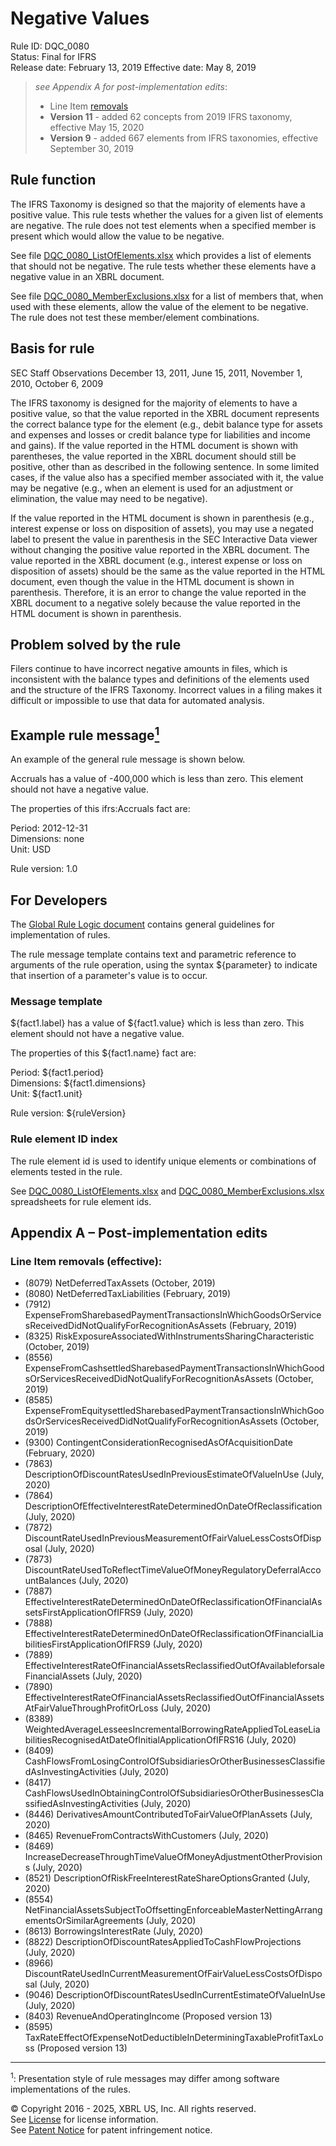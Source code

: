 # Negative Values
Rule ID: DQC_0080  
Status: Final for IFRS  
Release date: February 13, 2019
Effective date: May 8, 2019   
 
> *see Appendix A for post-implementation edits*: 
> *  Line Item [removals](#lineitem)<!--- and [additions](#lineitemadds)--> 
> *  **Version 11** - added 62 concepts from 2019 IFRS taxonomy, effective May 15, 2020
> *  **Version 9** - added 667 elements from IFRS taxonomies, effective September 30, 2019 

## Rule function 
The IFRS Taxonomy is designed so that the majority of elements have a positive value. This rule tests whether the values for a given list of elements are negative. The rule does not test elements when a specified member is present which would allow the value to be negative.  

See file [DQC_0080_ListOfElements.xlsx](DQC_0080_ListOfElements.xlsx?raw=true) which provides a list of elements that should not be negative. The rule tests whether these elements have a negative value in an XBRL document.  

See file [DQC_0080_MemberExclusions.xlsx](DQC_0080_MemberExclusions.xlsx?raw=true) for a list of members that, when used with these elements, allow the value of the element to be negative. The rule does not test these member/element combinations.  

## Basis for rule  
SEC Staff Observations December 13, 2011, June 15, 2011, November 1, 2010, October 6, 2009  

The IFRS taxonomy is designed for the majority of elements to have a positive value, so that the value reported in the XBRL document represents the correct balance type for the element (e.g., debit balance type for assets and expenses and losses or credit balance type for liabilities and income and gains). If the value reported in the HTML document is shown with parentheses, the value reported in the XBRL document should still be positive, other than as described in the following sentence. In some limited cases, if the value also has a specified member associated with it, the value may be negative (e.g., when an element is used for an adjustment or elimination, the value may need to be negative).  

If the value reported in the HTML document is shown in parenthesis (e.g., interest expense or loss on disposition of assets), you may use a negated label to present the value in parenthesis in the SEC Interactive Data viewer without changing the positive value reported in the XBRL document. The value reported in the XBRL document (e.g., interest expense or loss on disposition of assets) should be the same as the value reported in the HTML document, even though the value in the HTML document is shown in parenthesis. Therefore, it is an error to change the value reported in the XBRL document to a negative solely because the value reported in the HTML document is shown in parenthesis.  

## Problem solved by the rule
Filers continue to have incorrect negative amounts in files, which is inconsistent with the balance types and definitions of the elements used and the structure of the IFRS Taxonomy. Incorrect values in a filing makes it difficult or impossible to use that data for automated analysis.  

## Example rule message<a href="#1"><sup>1</sup></a>
An example of the general rule message is shown below. 

Accruals has a value of -400,000 which is less than zero. This element should not have a negative value.  

The properties of this ifrs:Accruals fact are:

Period: 2012-12-31   
Dimensions: none   
Unit: USD
  
Rule version: 1.0

## For Developers
The [Global Rule Logic document](https://github.com/DataQualityCommittee/dqc_us_rules/blob/master/docs/GlobalRuleLogic.md) contains general guidelines for implementation of rules.  

The rule message template contains text and parametric reference to arguments of the rule operation, using the syntax ${parameter} to indicate that insertion of a parameter's value is to occur.  

### Message template
${fact1.label} has a value of ${fact1.value} which is less than zero. This element should not have a negative value. 

The properties of this ${fact1.name} fact are:

Period: ${fact1.period}   
Dimensions: ${fact1.dimensions}   
Unit: ${fact1.unit}
  
Rule version: ${ruleVersion}

### Rule element ID index
The rule element id is used to identify unique elements or combinations of elements tested in the rule.  

See [DQC_0080_ListOfElements.xlsx](DQC_0080_ListOfElements.xlsx?raw=true) and [DQC_0080_MemberExclusions.xlsx](DQC_0080_MemberExclusions.xlsx?raw=true) spreadsheets for rule element ids.

## Appendix A – Post-implementation edits

### <a name="lineitem"></a>Line Item removals (effective):

*   (8079) NetDeferredTaxAssets (October, 2019)
*   (8080) NetDeferredTaxLiabilities (February, 2019)
*   (7912) ExpenseFromSharebasedPaymentTransactionsInWhichGoodsOrServicesReceivedDidNotQualifyForRecognitionAsAssets (February, 2019)
*   (8325) RiskExposureAssociatedWithInstrumentsSharingCharacteristic (October, 2019)
*   (8556) ExpenseFromCashsettledSharebasedPaymentTransactionsInWhichGoodsOrServicesReceivedDidNotQualifyForRecognitionAsAssets (October, 2019)
*   (8585) ExpenseFromEquitysettledSharebasedPaymentTransactionsInWhichGoodsOrServicesReceivedDidNotQualifyForRecognitionAsAssets (October, 2019) 
*   (9300) ContingentConsiderationRecognisedAsOfAcquisitionDate (February, 2020)  
*   (7863) DescriptionOfDiscountRatesUsedInPreviousEstimateOfValueInUse (July, 2020)
*   (7864) DescriptionOfEffectiveInterestRateDeterminedOnDateOfReclassification (July, 2020)
*   (7872) DiscountRateUsedInPreviousMeasurementOfFairValueLessCostsOfDisposal (July, 2020)
*   (7873) DiscountRateUsedToReflectTimeValueOfMoneyRegulatoryDeferralAccountBalances (July, 2020)
*   (7887) EffectiveInterestRateDeterminedOnDateOfReclassificationOfFinancialAssetsFirstApplicationOfIFRS9 (July, 2020)
*   (7888) EffectiveInterestRateDeterminedOnDateOfReclassificationOfFinancialLiabilitiesFirstApplicationOfIFRS9 (July, 2020)
*   (7889) EffectiveInterestRateOfFinancialAssetsReclassifiedOutOfAvailableforsaleFinancialAssets (July, 2020)
*   (7890) EffectiveInterestRateOfFinancialAssetsReclassifiedOutOfFinancialAssetsAtFairValueThroughProfitOrLoss (July, 2020)
*   (8389) WeightedAverageLesseesIncrementalBorrowingRateAppliedToLeaseLiabilitiesRecognisedAtDateOfInitialApplicationOfIFRS16 (July, 2020)
*   (8409) CashFlowsFromLosingControlOfSubsidiariesOrOtherBusinessesClassifiedAsInvestingActivities (July, 2020)
*   (8417) CashFlowsUsedInObtainingControlOfSubsidiariesOrOtherBusinessesClassifiedAsInvestingActivities (July, 2020)
*   (8446) DerivativesAmountContributedToFairValueOfPlanAssets (July, 2020)
*   (8465) RevenueFromContractsWithCustomers (July, 2020)
*   (8469) IncreaseDecreaseThroughTimeValueOfMoneyAdjustmentOtherProvisions (July, 2020)
*   (8521) DescriptionOfRiskFreeInterestRateShareOptionsGranted (July, 2020)
*   (8554) NetFinancialAssetsSubjectToOffsettingEnforceableMasterNettingArrangementsOrSimilarAgreements (July, 2020)
*   (8613) BorrowingsInterestRate (July, 2020)
*   (8822) DescriptionOfDiscountRatesAppliedToCashFlowProjections (July, 2020)
*   (8966) DiscountRateUsedInCurrentMeasurementOfFairValueLessCostsOfDisposal (July, 2020)
*   (9046) DescriptionOfDiscountRatesUsedInCurrentEstimateOfValueInUse (July, 2020)
*   (8403) RevenueAndOperatingIncome (Proposed version 13)
*   (8595) TaxRateEffectOfExpenseNotDeductibleInDeterminingTaxableProfitTaxLoss (Proposed version 13)

------
<a name="1"></a><sup>1</sup>: Presentation style of rule messages may differ among software implementations of the rules.  

© Copyright 2016 - 2025, XBRL US, Inc. All rights reserved.   
See [License](https://xbrl.us/dqc-license) for license information.  
See [Patent Notice](https://xbrl.us/dqc-patent) for patent infringement notice.  
